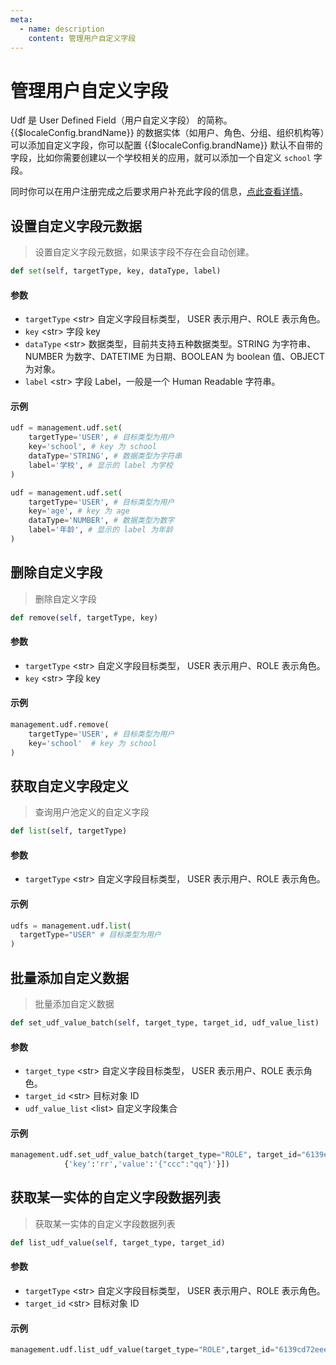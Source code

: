 ```yaml
---
meta:
  - name: description
    content: 管理用户自定义字段
---
```


# 管理用户自定义字段

<LastUpdated/>

Udf 是 User Defined Field（用户自定义字段） 的简称。{{$localeConfig.brandName}} 的数据实体（如用户、角色、分组、组织机构等）可以添加自定义字段，你可以配置 {{$localeConfig.brandName}} 默认不自带的字段，比如你需要创建以一个学校相关的应用，就可以添加一个自定义 `school` 字段。

同时你可以在用户注册完成之后要求用户补充此字段的信息，[点此查看详情](/guides/authentication/extensibility/user-defined-field.md)。

## 设置自定义字段元数据
> 设置自定义字段元数据，如果该字段不存在会自动创建。
```python
def set(self, targetType, key, dataType, label)
```
#### 参数

- `targetType` \<str\> 自定义字段目标类型， USER 表示用户、ROLE 表示角色。
- `key` \<str\> 字段 key
- `dataType` \<str\> 数据类型，目前共支持五种数据类型。STRING 为字符串、NUMBER 为数字、DATETIME 为日期、BOOLEAN 为 boolean 值、OBJECT 为对象。
- `label` \<str\> 字段 Label，一般是一个 Human Readable 字符串。

#### 示例

```python
udf = management.udf.set(
    targetType='USER', # 目标类型为用户
    key='school', # key 为 school
    dataType='STRING', # 数据类型为字符串
    label='学校', # 显示的 label 为学校
)

udf = management.udf.set(
    targetType='USER', # 目标类型为用户
    key='age', # key 为 age
    dataType='NUMBER', # 数据类型为数字
    label='年龄', # 显示的 label 为年龄
)
```

## 删除自定义字段
> 删除自定义字段
```python
def remove(self, targetType, key)
```
#### 参数

- `targetType` \<str\> 自定义字段目标类型， USER 表示用户、ROLE 表示角色。
- `key` \<str\> 字段 key

#### 示例

```python
management.udf.remove(
    targetType='USER', # 目标类型为用户
    key='school'  # key 为 school
)
```

## 获取自定义字段定义
> 查询用户池定义的自定义字段
```python
def list(self, targetType)
```
#### 参数
- `targetType` \<str\> 自定义字段目标类型， USER 表示用户、ROLE 表示角色。
#### 示例

```python
udfs = management.udf.list(
  targetType="USER" # 目标类型为用户
)
```


## 批量添加自定义数据
> 批量添加自定义数据
```python
def set_udf_value_batch(self, target_type, target_id, udf_value_list)
```
#### 参数

- `target_type` \<str\> 自定义字段目标类型， USER 表示用户、ROLE 表示角色。
- `target_id` \<str\>   目标对象 ID
- `udf_value_list` \<list\>  自定义字段集合

#### 示例

```python
management.udf.set_udf_value_batch(target_type="ROLE", target_id="6139e242fd34431069abe95c",udf_value_list=[
            {'key':'rr','value':'{"ccc":"qq"}'}])
```


## 获取某一实体的自定义字段数据列表
> 获取某一实体的自定义字段数据列表
```python
def list_udf_value(self, target_type, target_id)
```
#### 参数
- `targetType` \<str\> 自定义字段目标类型， USER 表示用户、ROLE 表示角色。
- `target_id` \<str\>   目标对象 ID
#### 示例

```python
management.udf.list_udf_value(target_type="ROLE",target_id="6139cd72eee4ef2653efd1db")
```
